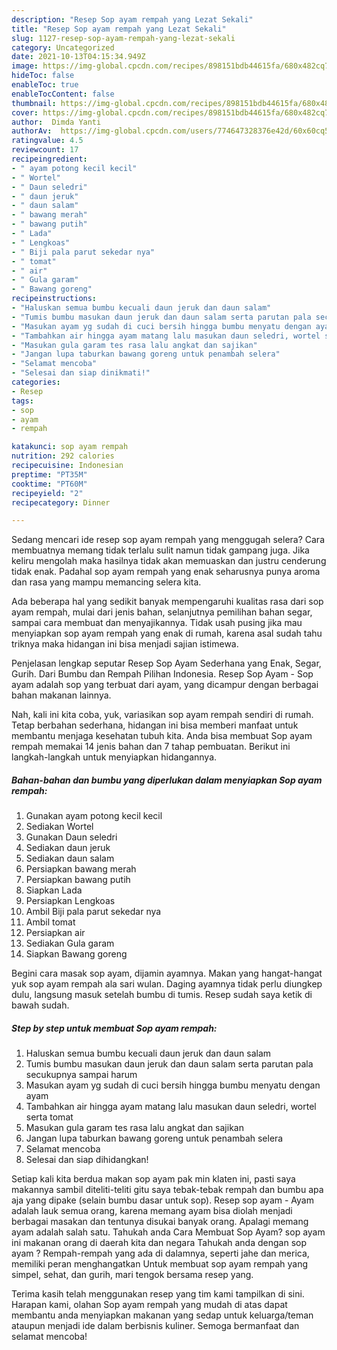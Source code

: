 ```yaml
---
description: "Resep Sop ayam rempah yang Lezat Sekali"
title: "Resep Sop ayam rempah yang Lezat Sekali"
slug: 1127-resep-sop-ayam-rempah-yang-lezat-sekali
category: Uncategorized
date: 2021-10-13T04:15:34.949Z
image: https://img-global.cpcdn.com/recipes/898151bdb44615fa/680x482cq70/sop-ayam-rempah-foto-resep-utama.jpg
hideToc: false
enableToc: true
enableTocContent: false
thumbnail: https://img-global.cpcdn.com/recipes/898151bdb44615fa/680x482cq70/sop-ayam-rempah-foto-resep-utama.jpg
cover: https://img-global.cpcdn.com/recipes/898151bdb44615fa/680x482cq70/sop-ayam-rempah-foto-resep-utama.jpg
author:  Dimda Yanti
authorAv:  https://img-global.cpcdn.com/users/774647328376e42d/60x60cq50/avatar.jpg
ratingvalue: 4.5
reviewcount: 17
recipeingredient:
- " ayam potong kecil kecil"
- " Wortel"
- " Daun seledri"
- " daun jeruk"
- " daun salam"
- " bawang merah"
- " bawang putih"
- " Lada"
- " Lengkoas"
- " Biji pala parut sekedar nya"
- " tomat"
- " air"
- " Gula garam"
- " Bawang goreng"
recipeinstructions:
- "Haluskan semua bumbu kecuali daun jeruk dan daun salam"
- "Tumis bumbu masukan daun jeruk dan daun salam serta parutan pala secukupnya sampai harum"
- "Masukan ayam yg sudah di cuci bersih hingga bumbu menyatu dengan ayam"
- "Tambahkan air hingga ayam matang lalu masukan daun seledri, wortel serta tomat"
- "Masukan gula garam tes rasa lalu angkat dan sajikan"
- "Jangan lupa taburkan bawang goreng untuk penambah selera"
- "Selamat mencoba"
- "Selesai dan siap dinikmati!"
categories:
- Resep
tags:
- sop
- ayam
- rempah

katakunci: sop ayam rempah 
nutrition: 292 calories
recipecuisine: Indonesian
preptime: "PT35M"
cooktime: "PT60M"
recipeyield: "2"
recipecategory: Dinner

---
```



Sedang mencari ide resep sop ayam rempah yang menggugah selera? Cara membuatnya memang tidak terlalu sulit namun tidak gampang juga. Jika keliru mengolah maka hasilnya tidak akan memuaskan dan justru cenderung tidak enak. Padahal sop ayam rempah yang enak seharusnya punya aroma dan rasa yang mampu memancing selera kita.


Ada beberapa hal yang sedikit banyak mempengaruhi kualitas rasa dari sop ayam rempah, mulai dari jenis bahan, selanjutnya pemilihan bahan segar, sampai cara membuat dan menyajikannya. Tidak usah pusing jika mau menyiapkan sop ayam rempah yang enak di rumah, karena asal sudah tahu triknya maka hidangan ini bisa menjadi sajian istimewa.

Penjelasan lengkap seputar Resep Sop Ayam Sederhana yang Enak, Segar, Gurih. Dari Bumbu dan Rempah Pilihan Indonesia. Resep Sop Ayam - Sop ayam adalah sop yang terbuat dari ayam, yang dicampur dengan berbagai bahan makanan lainnya.


Nah, kali ini kita coba, yuk, variasikan sop ayam rempah sendiri di rumah. Tetap berbahan sederhana, hidangan ini bisa memberi manfaat untuk membantu menjaga kesehatan tubuh kita. Anda bisa membuat Sop ayam rempah memakai 14 jenis bahan dan 7 tahap pembuatan. Berikut ini langkah-langkah untuk menyiapkan hidangannya.

<!--inarticleads1-->

##### Bahan-bahan dan bumbu yang diperlukan dalam menyiapkan Sop ayam rempah:

1. Gunakan  ayam potong kecil kecil
1. Sediakan  Wortel
1. Gunakan  Daun seledri
1. Sediakan  daun jeruk
1. Sediakan  daun salam
1. Persiapkan  bawang merah
1. Persiapkan  bawang putih
1. Siapkan  Lada
1. Persiapkan  Lengkoas
1. Ambil  Biji pala parut sekedar nya
1. Ambil  tomat
1. Persiapkan  air
1. Sediakan  Gula garam
1. Siapkan  Bawang goreng


Begini cara masak sop ayam, dijamin ayamnya. Makan yang hangat-hangat yuk sop ayam rempah ala sari wulan. Daging ayamnya tidak perlu diungkep dulu, langsung masuk setelah bumbu di tumis. Resep sudah saya ketik di bawah sudah. 

<!--inarticleads2-->

##### Step by step untuk membuat Sop ayam rempah:

1. Haluskan semua bumbu kecuali daun jeruk dan daun salam
1. Tumis bumbu masukan daun jeruk dan daun salam serta parutan pala secukupnya sampai harum
1. Masukan ayam yg sudah di cuci bersih hingga bumbu menyatu dengan ayam
1. Tambahkan air hingga ayam matang lalu masukan daun seledri, wortel serta tomat
1. Masukan gula garam tes rasa lalu angkat dan sajikan
1. Jangan lupa taburkan bawang goreng untuk penambah selera
1. Selamat mencoba
1. Selesai dan siap dihidangkan!

Setiap kali kita berdua makan sop ayam pak min klaten ini, pasti saya makannya sambil diteliti-teliti gitu saya tebak-tebak rempah dan bumbu apa aja yang dipake (selain bumbu dasar untuk sop). Resep sop ayam - Ayam adalah lauk semua orang, karena memang ayam bisa diolah menjadi berbagai masakan dan tentunya disukai banyak orang. Apalagi memang ayam adalah salah satu. Tahukah anda Cara Membuat Sop Ayam? sop ayam ini makanan orang di daerah kita dan negara Tahukah anda dengan sop ayam ? Rempah-rempah yang ada di dalamnya, seperti jahe dan merica, memiliki peran menghangatkan Untuk membuat sop ayam rempah yang simpel, sehat, dan gurih, mari tengok bersama resep yang. 

Terima kasih telah menggunakan resep yang tim kami tampilkan di sini. Harapan kami, olahan Sop ayam rempah yang mudah di atas dapat membantu anda menyiapkan makanan yang sedap untuk keluarga/teman ataupun menjadi ide dalam berbisnis kuliner. Semoga bermanfaat dan selamat mencoba!
